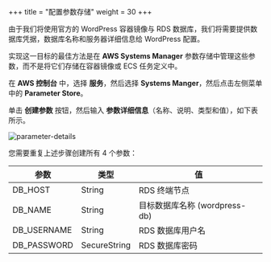 +++
title = "配置参数存储"
weight = 30
+++

由于我们将使用官方的 WordPress 容器镜像与 RDS 数据库，我们将需要提供数据库凭据，数据库名称和服务器详细信息给 WordPress 配置。

实现这一目标的最佳方法是在 **AWS Systems Manager** 参数存储中管理这些参数，而不是将它们存储在容器镜像或 ECS 任务定义中。

在 **AWS 控制台** 中，选择 **服务**，然后选择 **Systems Manger**，然后点击左侧菜单中的 **Parameter Store**。

单击 **创建参数** 按钮，然后输入 **参数详细信息**（名称、说明、类型和值），如下表所示。

![parameter-details](/ecs/parameter-details.zh.png)

您需要重复上述步骤创建所有 4 个参数：


| 参数                   | 类型              | 值                             |
| ---------------------- | ---------------- |--------------------------------|
| DB_HOST                | String           | RDS 终端节点                   |
| DB_NAME                | String           | 目标数据库名称  (wordpress-db)  |
| DB_USERNAME            | String           | RDS 数据库用户名                |
| DB_PASSWORD            | SecureString     | RDS 数据库密码                  |

